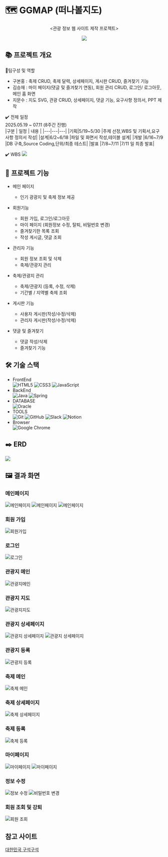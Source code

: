 # 🗺️ GGMAP (떠나볼지도)
<div align="center">
  <p><관광 정보 웹 사이트 제작 프로젝트></p>
  <img src = "TheKing/sw_theking/src/main/webapp/resources/images/logo2.png">
</div>


## 📚 프로젝트 개요 
🫅팀구성 및 역할
- 구본홍 : 축제 CRUD, 축제 달력, 상세페이지, 게시판 CRUD, 즐겨찾기 기능  
- 김승재 : 마이 페이지(댓글 및 즐겨찾기 연동), 회원 관리 CRUD, 로그인/ 로그아웃, 메인 홈 화면  
- 지문수 : 지도 SVG, 관광 CRUD, 상세페이지, 댓글 기능, 요구사항 정의서, PPT 제작  

✔️ 전체 일정   
2025.05.19 ~ 07.11 (8주간 진행)  
|구분 | 일정 | 내용 |
|---|---|---|
|기획|5/19~5/30 |주제 선정,WBS 및 기획서,요구사항 정의서 작성|
|설계|6/2~6/18 |파일 및 화면서 작성,테이블 설계|
|개발 |6/16~7/9 |DB 구축,Source Coding,단위/최종 테스트|
|발표 |7/8~7/11 |7/11 일 최종 발표|

✔️ WBS
<img src = "https://github.com/hykim-king/THEKING/blob/main/doc/WBS.png">

## 📌 프로젝트 기능
+ 메인 페이지
  - 인기 광광지 및 축제 정보 제공
    
+ 회원기능
  - 회원 가입, 로그인/로그아웃
  - 마이 페이지 (회원정보 수정, 탈퇴, 비밀번호 변경)
  - 즐겨찾기한 목록 조회
  - 작성 게시글, 댓글 조회
    
+ 관리자 기능
  - 회원 정보 조회 및 삭제
  - 축제/관광지 관리
    
+ 축제/관광지 관리
  - 축제/관광지 (등록, 수정, 삭제)
  - 기간별 / 지역별 축제 조회
    
+ 게시판 기능
  - 사용자 게시판(작성/수정/삭제)
  - 관리자 게시판(작성/수정/삭제)
    
+ 댓글 및 즐겨찾기
  - 댓글 작성/삭제
  - 즐겨찾기 기능

## 🛠️ 기술 스택
- FrontEnd  
![HTML5](https://img.shields.io/badge/html5-%23E34F26.svg?style=for-the-badge&logo=html5&logoColor=white)
![CSS3](https://img.shields.io/badge/css3-%231572B6.svg?style=for-the-badge&logo=css3&logoColor=white)
![JavaScript](https://img.shields.io/badge/javascript-%23323330.svg?style=for-the-badge&logo=javascript&logoColor=%23F7DF1E)
- BackEnd  
![Java](https://img.shields.io/badge/java-%23ED8B00.svg?style=for-the-badge&logo=openjdk&logoColor=white)
![Spring](https://img.shields.io/badge/spring-%236DB33F.svg?style=for-the-badge&logo=spring&logoColor=white)
- DATABASE  
![Oracle](https://img.shields.io/badge/Oracle-F80000?style=for-the-badge&logo=oracle&logoColor=white)
- TOOLS  
![Git](https://img.shields.io/badge/git-%23F05033.svg?style=for-the-badge&logo=git&logoColor=white)
![GitHub](https://img.shields.io/badge/github-%23121011.svg?style=for-the-badge&logo=github&logoColor=white)
![Slack](https://img.shields.io/badge/Slack-4A154B?style=for-the-badge&logo=slack&logoColor=white)
![Notion](https://img.shields.io/badge/Notion-%23000000.svg?style=for-the-badge&logo=notion&logoColor=white)
- Browser  
![Google Chrome](https://img.shields.io/badge/Google%20Chrome-4285F4?style=for-the-badge&logo=GoogleChrome&logoColor=white)

## ✒️ ERD
<img src = "https://github.com/hykim-king/THEKING/blob/main/doc/ERD.png">

## 🖼️ 결과 화면
### 메인페이지
![메인페이지](https://github.com/hykim-king/THEKING/blob/main/doc/ScreenShot/Main1.png)
![메인페이지](https://github.com/hykim-king/THEKING/blob/main/doc/ScreenShot/Main2.png)
![메인페이지](https://github.com/hykim-king/THEKING/blob/main/doc/ScreenShot/Main3.png)

### 회원 가입
![회원가입](https://github.com/hykim-king/THEKING/blob/main/doc/ScreenShot/SignUpPage.png)

### 로그인
![로그인](https://github.com/hykim-king/THEKING/blob/main/doc/ScreenShot/LoginPage.png)

### 관광지 메인
![관광지메인](https://github.com/hykim-king/THEKING/blob/main/doc/ScreenShot/TourMain.png)

### 관광지 지도
![관광지지도](https://github.com/hykim-king/THEKING/blob/main/doc/ScreenShot/TourMap.png)

### 관광지 상세페이지
![관광지 상세페이지](https://github.com/hykim-king/THEKING/blob/main/doc/ScreenShot/TourDetail1.png)
![관광지 상세페이지](https://github.com/hykim-king/THEKING/blob/main/doc/ScreenShot/TourDetail2.png)

### 관광지 등록
![관광지 등록](https://github.com/hykim-king/THEKING/blob/main/doc/ScreenShot/TourSave.png)

### 축제 메인
![축제 메인](https://github.com/hykim-king/THEKING/blob/main/doc/ScreenShot/FestivalMain.png)

### 축제 상세페이지
![축제 상세페이지](https://github.com/hykim-king/THEKING/blob/main/doc/ScreenShot/FestivalDetail.png)

### 축제 등록
![축제 등록](https://github.com/hykim-king/THEKING/blob/main/doc/ScreenShot/FestivalSave.png)

### 마이페이지
![마이페이지](https://github.com/hykim-king/THEKING/blob/main/doc/ScreenShot/MyPage1.png)
![마이페이지](https://github.com/hykim-king/THEKING/blob/main/doc/ScreenShot/MyPage2.png)

### 정보 수정
![정보 수정](https://github.com/hykim-king/THEKING/blob/main/doc/ScreenShot/UserUpdate.png)
![비밀번호 변경](https://github.com/hykim-king/THEKING/blob/main/doc/ScreenShot/PasswordChange.png)

### 회원 조회 및 강퇴
![회원 조회](https://github.com/hykim-king/THEKING/blob/main/doc/ScreenShot/UserSelect.png)



## 참고 사이트
[대한민국 구석구석](https://korean.visitkorea.or.kr/main/main.do)
